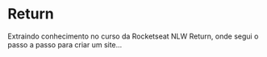 # Return
Extraindo conhecimento no curso da Rocketseat NLW Return, onde segui o passo a passo para criar um site...
